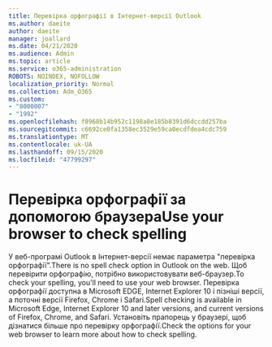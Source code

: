 ```yaml
---
title: Перевірка орфографії в Інтернет-версії Outlook
ms.author: daeite
author: daeite
manager: joallard
ms.date: 04/21/2020
ms.audience: Admin
ms.topic: article
ms.service: o365-administration
ROBOTS: NOINDEX, NOFOLLOW
localization_priority: Normal
ms.collection: Adm_O365
ms.custom:
- "8000007"
- "1992"
ms.openlocfilehash: f8968b14b952c1198a8e185b8391d6dccdd257ba
ms.sourcegitcommit: c6692ce0fa1358ec3529e59ca0ecdfdea4cdc759
ms.translationtype: MT
ms.contentlocale: uk-UA
ms.lasthandoff: 09/15/2020
ms.locfileid: "47799297"
---
```

# <a name="use-your-browser-to-check-spelling"></a><span data-ttu-id="8a449-102">Перевірка орфографії за допомогою браузера</span><span class="sxs-lookup"><span data-stu-id="8a449-102">Use your browser to check spelling</span></span>

<span data-ttu-id="8a449-103">У веб-програмі Outlook в Інтернет-версії немає параметра "перевірка орфографії".</span><span class="sxs-lookup"><span data-stu-id="8a449-103">There is no spell check option in Outlook on the web.</span></span> <span data-ttu-id="8a449-104">Щоб перевірити орфографію, потрібно використовувати веб-браузер.</span><span class="sxs-lookup"><span data-stu-id="8a449-104">To check your spelling, you'll need to use your web browser.</span></span> <span data-ttu-id="8a449-105">Перевірка орфографії доступна в Microsoft EDGE, Internet Explorer 10 і пізніші версії, а поточні версії Firefox, Chrome і Safari.</span><span class="sxs-lookup"><span data-stu-id="8a449-105">Spell checking is available in Microsoft Edge, Internet Explorer 10 and later versions, and current versions of Firefox, Chrome, and Safari.</span></span> <span data-ttu-id="8a449-106">Установіть прапорець у браузері, щоб дізнатися більше про перевірку орфографії.</span><span class="sxs-lookup"><span data-stu-id="8a449-106">Check the options for your web browser to learn more about how to check spelling.</span></span>